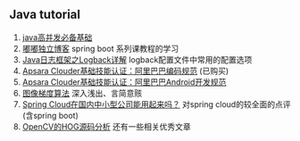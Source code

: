 Java tutorial
---
1. [java高并发必备基础](http://blog.csdn.net/u013213157/article/details/75110049)
2. [嘟嘟独立博客](http://tengj.top/) spring boot 系列课教程的学习
3. [Java日志框架之Logback详解](http://guochenglai.com/2016/09/14/java-logback-analysis/) logback配置文件中常用的配置选项
4. [Apsara Clouder基础技能认证：阿里巴巴编码规范](https://edu.aliyun.com/certification/cldt02) (已购买)
5. [Apsara Clouder基础技能认证：阿里巴巴Android开发规范](https://edu.aliyun.com/certification/cldt04)
6. [图像梯度算法](http://blog.csdn.net/qq_19764963/article/details/44342389) 深入浅出、言简意赅
7. [Spring Cloud在国内中小型公司能用起来吗？](https://www.cnblogs.com/ityouknow/p/7508306.html) 对spring cloud的较全面的点评(含spring boot)
8. [OpenCV的HOG源码分析](http://blog.csdn.net/armily/article/details/8291310) 还有一些相关优秀文章
